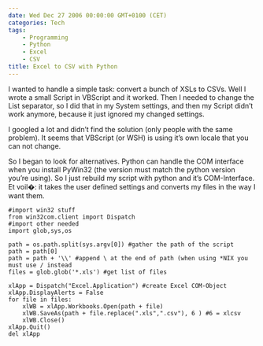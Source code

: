 ```yaml
---
date: Wed Dec 27 2006 00:00:00 GMT+0100 (CET)
categories: Tech
tags:
    - Programming
    - Python
    - Excel
    - CSV
title: Excel to CSV with Python
---
```



I wanted to handle a simple task: convert a bunch of XSLs to CSVs. Well
I wrote a small Script in VBScript and it worked. Then I needed to
change the List separator, so I did that in my System settings, and then
my Script didn’t work anymore, because it just ignored my changed
settings.

I googled a lot and didn’t find the solution (only people with the same
problem). It seems that VBScript (or WSH) is using it’s own locale that
you can not change.

So I began to look for alternatives. Python can handle the COM interface
when you install PyWin32 (the version must match the python version
you’re using). So I just rebuild my script with python and it’s
COM-Interface. Et voil�: it takes the user defined settings and converts
my files in the way I want them.

    #import win32 stuff
    from win32com.client import Dispatch
    #import other needed
    import glob,sys,os

    path = os.path.split(sys.argv[0]) #gather the path of the script
    path = path[0]
    path = path + '\\' #append \ at the end of path (when using *NIX you must use / instead
    files = glob.glob('*.xls') #get list of files

    xlApp = Dispatch("Excel.Application") #create Excel COM-Object
    xlApp.DisplayAlerts = False
    for file in files:
        xlWB = xlApp.Workbooks.Open(path + file)
        xlWB.SaveAs(path + file.replace(".xls",".csv"), 6 ) #6 = xlcsv
        xlWB.Close()
    xlApp.Quit()
    del xlApp

